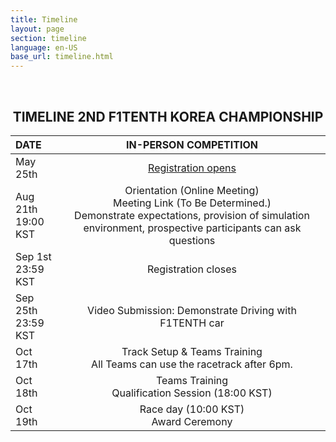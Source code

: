 ```yaml
---
title: Timeline
layout: page
section: timeline
language: en-US
base_url: timeline.html
---
```

<br>
<center><h2> TIMELINE 2ND F1TENTH KOREA CHAMPIONSHIP </h2></center>
<!-- <center># TIMELINE 2ND F1TENTH KOREA CHAMPIONSHIP </center>  -->

<!-- ***It will be open by April 30th*** -->

<!-- *-Note: The schedule may be subject to change depending on circumstances.* -->


<!-- | DATE | IN-PERSON COMPETITION |
|:---|:---|
| May 25th | Registration opens |
| Sep 15th - 23:59 KST | Registration closes |
| Aug 21th - 7pm KST |Online, Introduction of all teams, Race overview, Track overview for in-person competition<br> 
| Oct 17th | Introduction to F1/10th Challenges , Lectures on Autonomous Driving Technology |
| Oct 18th | Race Day(Time Trial) |
| Oct 19th | Race Day(Head to Head) , Award Ceremony -->

| DATE | IN-PERSON COMPETITION |
|:---|:---:|
| May 25th | [Registration opens](https://docs.google.com/forms/d/1ycNog7lz3oYiwzHIJfmzt0CW0E1GGCBMy1FUQ7ij1AI/viewform?edit_requested=true) |
| Aug 21th <br> 19:00 KST |Orientation (Online Meeting) <br> Meeting Link (To Be Determined.) <br> Demonstrate expectations, provision of simulation environment, prospective participants can ask questions |
| Sep 1st <br> 23:59 KST | Registration closes |
| Sep 25th <br> 23:59 KST | Video Submission: Demonstrate Driving with F1TENTH car |
| Oct 17th | Track Setup & Teams Training <br> All Teams can use the racetrack after 6pm.|
| Oct 18th | Teams Training <br> Qualification Session (18:00 KST)|
| Oct 19th | Race day (10:00 KST) <br> Award Ceremony |

<!-- competition<br> 
| Oct 17th | Introduction to F1/10th Challenges , Lectures on Autonomous Driving Technology |
| Oct 18th | Race Day(Time Trial) |
| Oct 19th | Race Day(Head to Head) , Award Ceremony -->